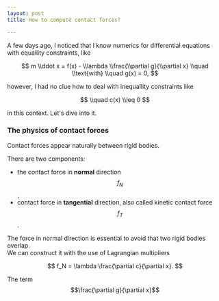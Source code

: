 ```yaml
---
layout: post
title: How to compute contact forces?

---
```

A few days ago, I noticed that I know numerics for differential equations with equallity constraints, like

$$  
m \\ddot x = f(x) - \\lambda \\frac{\\partial g}{\\partial x} \\quad \\text{with} \\quad g(x) = 0,  
$$

however, I had no clue how to deal with inequallity constraints like

$$  
\\quad c(x) \\leq 0
$$

in this context. Let's dive into it.

### The physics of contact forces

Contact forces appear naturally between rigid bodies.

There are two components:

* the contact force in **normal** direction $$f_N$$,
* contact force in **tangential** direction, also called kinetic contact force $$f_T$$.

The force in normal direction is essential to avoid that two rigid bodies overlap.  
We can construct it with the use of Lagrangian multipliers

$$ 
f_N = \lambda \frac{\partial c}{\partial x}. 
$$

The term $$\frac{\partial g}{\partial x}$$
